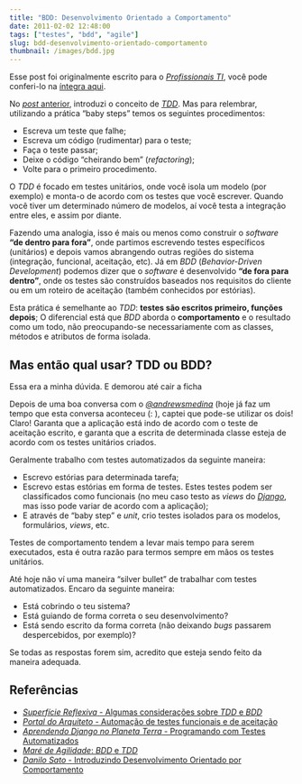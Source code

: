 ```yaml
---
title: "BDD: Desenvolvimento Orientado a Comportamento"
date: 2011-02-02 12:48:00
tags: ["testes", "bdd", "agile"]
slug: bdd-desenvolvimento-orientado-comportamento
thumbnail: /images/bdd.jpg
---
```


Esse post foi originalmente escrito para o [*Profissionais TI*][], você
pode conferi-lo na [íntegra aqui][].

No [*post* anterior][], introduzi o conceito de [*TDD*][]. Mas para
relembrar, utilizando a prática “baby steps” temos os seguintes
procedimentos:

- Escreva um teste que falhe;
- Escreva um código (rudimentar) para o teste;
- Faça o teste passar;
- Deixe o código “cheirando bem” (_refactoring_);
- Volte para o primeiro procedimento.

O _TDD_ é focado em testes unitários, onde você isola um modelo (por
exemplo) e monta-o de acordo com os testes que você escrever. Quando
você tiver um determinado número de modelos, aí você testa a integração
entre eles, e assim por diante.

Fazendo uma analogia, isso é mais ou menos como construir o _software_
**“de dentro para fora”**, onde partimos escrevendo testes específicos
(unitários) e depois vamos abrangendo outras regiões do sistema
(integração, funcional, aceitação, etc). Já em _BDD_ (_Behavior-Driven
Development_) podemos dizer que o _software_ é desenvolvido **“de fora
para dentro”**, onde os testes são construídos baseados nos requisitos
do cliente ou em um roteiro de aceitação (também conhecidos por
estórias).

Esta prática é semelhante ao _TDD_: **testes são escritos primeiro,
funções depois**; O diferencial está que _BDD_ aborda o
**comportamento** e o resultado como um todo, não preocupando-se
necessariamente com as classes, métodos e atributos de forma isolada.

## Mas então qual usar? TDD ou BDD?

Essa era a minha dúvida. E demorou até cair a ficha

Depois de uma boa conversa com o [*@andrewsmedina*][] (hoje já faz um
tempo que esta conversa aconteceu (: ), captei que pode-se utilizar os
dois! Claro! Garanta que a aplicação está indo de acordo com o teste de
aceitação escrito, e garanta que a escrita de determinada classe esteja
de acordo com os testes unitários criados.

Geralmente trabalho com testes automatizados da seguinte maneira:

- Escrevo estórias para determinada tarefa;
- Escrevo estas estórias em forma de testes. Estes testes podem ser
  classificados como funcionais (no meu caso testo as _views_ do
  [*Django*][], mas isso pode variar de acordo com a aplicação);
- E através de “baby step” e _unit_, crio testes isolados para os
  modelos, formulários, _views_, etc.

Testes de comportamento tendem a levar mais tempo para serem executados,
esta é outra razão para termos sempre em mãos os testes unitários.

Até hoje não ví uma maneira “silver bullet” de trabalhar com testes
automatizados. Encaro da seguinte maneira:

- Está cobrindo o teu sistema?
- Está guiando de forma correta o seu desenvolvimento?
- Está sendo escrito da forma correta (não deixando _bugs_ passarem
  despercebidos, por exemplo)?

Se todas as respostas forem sim, acredito que esteja sendo feito da
maneira adequada.

## Referências

- [_Superfície Reflexiva_ - Algumas considerações sobre _TDD_ e
  _BDD_][superficie-reflexiva]
- [_Portal do Arquiteto_ - Automação de testes funcionais e de
  aceitação][portal-do-arquiteto]
- [_Aprendendo Django no Planeta Terra_ - Programando com Testes
  Automatizados][aprendendo-django]
- [_Maré de Agilidade_: _BDD_ e _TDD_][mare-de-agilidade]
- [_Danilo Sato_ - Introduzindo Desenvolvimento Orientado por
  Comportamento][danilo-sato]

[*profissionais ti*]: http://www.profissionaisti.com.br/ "Artigos sobre Tecnologia da Informação"
[íntegra aqui]: http://www.profissionaisti.com.br/2010/01/bdd-desenvolvimento-orientado-a-comportamento/ "BDD: Desenvolvimento Orientado a Comportamento"
[*post* anterior]: /2011/01/27/tdd-desenvolvimento-orientado-testes.html "TDD: Desenvolvimento Orientado a Testes"
[*tdd*]: /tag/tdd.html
[*@andrewsmedina*]: http://twitter.com/andrewsmedina "Siga o Andrews no Twitter."
[*django*]: /tag/django.html "Leia mais sobre Django"
[superficie-reflexiva]: http://logbr.reflectivesurface.com/2008/10/27/algumas-consideracoes-sobre-tdd-e-bdd/ "Leia mais no Superfície Reflexiva."
[portal-do-arquiteto]: http://portalarquiteto.blogspot.com/2008/02/automao-de-testes-funcionais-e-de.html "Leia mais no Portal do Arquiteto."
[aprendendo-django]: http://www.aprendendodjango.com/programando-com-testes-automatizados/ "Leia mais no Aprendendo Django."
[mare-de-agilidade]: http://www.slideshare.net/cmilfont/mare-de-agilidade-bdd-e-tdd "Veja a apresentação no Slideshare."
[danilo-sato]: http://www.dtsato.com/blog/work/introduzindo_desenvolvimento_orientado_comportamento_bdd/ "Leia mais no blog do Sato."
